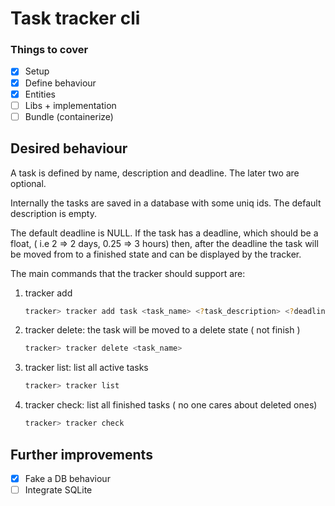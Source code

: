 # Task tracker cli

### Things to cover

- [x] Setup 
- [x] Define behaviour
- [x] Entities
- [ ] Libs + implementation
- [ ] Bundle (containerize)

## Desired behaviour

A task is defined by name, description and deadline. The later two are optional. 

Internally the tasks are saved in a database with some uniq ids. The default description is empty.

The default deadline is NULL. If the task has a deadline, which should be a float, ( i.e 2 => 2 days, 0.25 => 3 hours) 
then, after the deadline the task will be moved from to a finished state and can be displayed by the tracker.


The main commands that the tracker should support are:

1. tracker add
    ````bash 
    tracker> tracker add task <task_name> <?task_description> <?deadline> 
    ````
2. tracker delete: the task will be moved to a delete state ( not finish )
     ````bash 
    tracker> tracker delete <task_name>
    ````
3. tracker list: list all active tasks
     ````bash 
    tracker> tracker list
    ````
4. tracker check: list all finished tasks ( no one cares about deleted ones) 
     ````bash 
    tracker> tracker check 
    ````


## Further improvements

- [x] Fake a DB behaviour
- [ ] Integrate SQLite